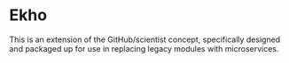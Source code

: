 # Ekho
This is an extension of the GitHub/scientist concept, specifically designed and packaged up for use in replacing legacy modules with microservices.